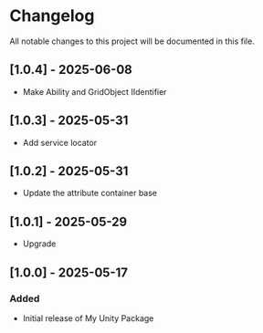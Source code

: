 # Changelog

All notable changes to this project will be documented in this file.

## [1.0.4] - 2025-06-08
- Make Ability and GridObject IIdentifier

## [1.0.3] - 2025-05-31
- Add service locator

## [1.0.2] - 2025-05-31
- Update the attribute container base

## [1.0.1] - 2025-05-29
- Upgrade

## [1.0.0] - 2025-05-17
### Added
- Initial release of My Unity Package
